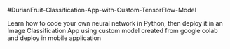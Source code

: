 #DurianFruit-Classification-App-with-Custom-TensorFlow-Model

Learn how to code your own neural network in Python, then deploy it in an Image Classification App using custom model created from google colab and deploy in mobile application 

